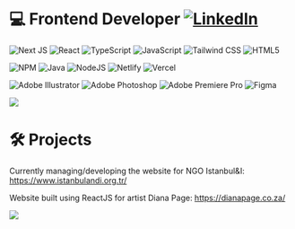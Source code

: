 
# 💻 Frontend Developer [![LinkedIn](https://img.shields.io/badge/LinkedIn-%230077B5.svg?logo=linkedin&logoColor=white)](https://www.linkedin.com/in/zain-ali-a4855a310/) 

![Next JS](https://img.shields.io/badge/Next-black?style=for-the-badge&logo=next.js&logoColor=white) 
![React](https://img.shields.io/badge/react-%2320232a.svg?style=for-the-badge&logo=react&logoColor=%2361DAFB) 
![TypeScript](https://img.shields.io/badge/typescript-%23007ACC.svg?style=for-the-badge&logo=typescript&logoColor=white) 
![JavaScript](https://img.shields.io/badge/javascript-%23323330.svg?style=for-the-badge&logo=javascript&logoColor=%23F7DF1E) 
![Tailwind CSS](https://img.shields.io/badge/tailwindcss-%2338B2AC.svg?style=for-the-badge&logo=tailwind-css&logoColor=white) 
![HTML5](https://img.shields.io/badge/html5-%23E34F26.svg?style=for-the-badge&logo=html5&logoColor=white) 

![NPM](https://img.shields.io/badge/npm-CB3837?style=for-the-badge&logo=npm&logoColor=white) 
![Java](https://img.shields.io/badge/java-%23ED8B00.svg?style=for-the-badge&logo=openjdk&logoColor=white) 
![NodeJS](https://img.shields.io/badge/node.js-6DA55F?style=for-the-badge&logo=node.js&logoColor=white) 
![Netlify](https://img.shields.io/badge/netlify-%23000000.svg?style=for-the-badge&logo=netlify&logoColor=#00C7B7) 
![Vercel](https://img.shields.io/badge/vercel-%23000000.svg?style=for-the-badge&logo=vercel&logoColor=white) 

![Adobe Illustrator](https://img.shields.io/badge/adobe%20illustrator-%23FF9A00.svg?style=for-the-badge&logo=adobe%20illustrator&logoColor=white) 
![Adobe Photoshop](https://img.shields.io/badge/adobe%20photoshop-%2331A8FF.svg?style=for-the-badge&logo=adobe%20photoshop&logoColor=white) 
![Adobe Premiere Pro](https://img.shields.io/badge/Adobe%20Premiere%20Pro-9999FF.svg?style=for-the-badge&logo=Adobe%20Premiere%20Pro&logoColor=white) 
![Figma](https://img.shields.io/badge/figma-%23F24E1E.svg?style=for-the-badge&logo=figma&logoColor=white)


![](https://github-readme-stats.vercel.app/api/top-langs/?username=MrZedain&theme=dark&hide_border=false&include_all_commits=true&count_private=false&layout=compact)

# 🛠 Projects 
Currently managing/developing the website for NGO Istanbul&I: <a href="https://www.istanbulandi.org.tr/" target="_blank" rel="noopener noreferrer">https://www.istanbulandi.org.tr/</a>

Website built using ReactJS for artist Diana Page:  <a href="https://dianapage.co.za/" target="_blank" rel="noopener noreferrer">https://dianapage.co.za/</a>


[![](https://visitcount.itsvg.in/api?id=MrZedain&icon=0&color=0)](https://visitcount.itsvg.in)


